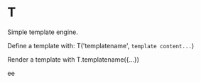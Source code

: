 # T

Simple template engine.

Define a template with: T('templatename', `template content...`)

Render a template with T.templatename({...})

ee